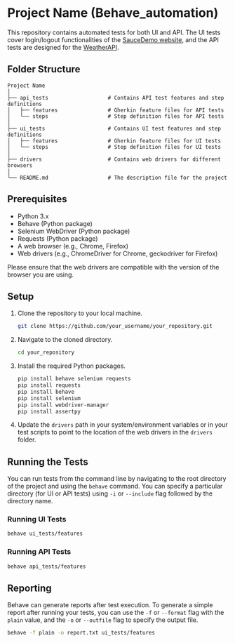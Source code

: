 # Project Name (Behave_automation)

This repository contains automated tests for both UI and API. The UI tests cover login/logout functionalities of the [SauceDemo website](https://www.saucedemo.com/), and the API tests are designed for the [WeatherAPI](https://www.weatherapi.com/).

## Folder Structure

```
Project Name
│
├── api_tests                   # Contains API test features and step definitions
│   ├── features                # Gherkin feature files for API tests
│   └── steps                   # Step definition files for API tests
│
├── ui_tests                    # Contains UI test features and step definitions
│   ├── features                # Gherkin feature files for UI tests
│   └── steps                   # Step definition files for UI tests
│
├── drivers                     # Contains web drivers for different browsers
│
└── README.md                   # The description file for the project
```

## Prerequisites

- Python 3.x
- Behave (Python package)
- Selenium WebDriver (Python package)
- Requests (Python package)
- A web browser (e.g., Chrome, Firefox)
- Web drivers (e.g., ChromeDriver for Chrome, geckodriver for Firefox)

Please ensure that the web drivers are compatible with the version of the browser you are using.

## Setup

1. Clone the repository to your local machine.

   ```bash
   git clone https://github.com/your_username/your_repository.git
   ```

2. Navigate to the cloned directory.

   ```bash
   cd your_repository
   ```

3. Install the required Python packages.


   ```bash
   pip install behave selenium requests
   pip install requests
   pip install behave
   pip install selenium
   pip install webdriver-manager
   pip install assertpy
   ```



4. Update the `drivers` path in your system/environment variables or in your test scripts to point to the location of the web drivers in the `drivers` folder.

## Running the Tests

You can run tests from the command line by navigating to the root directory of the project and using the `behave` command. You can specify a particular directory (for UI or API tests) using `-i` or `--include` flag followed by the directory name.

### Running UI Tests

```bash
behave ui_tests/features
```

### Running API Tests

```bash
behave api_tests/features
```

## Reporting

Behave can generate reports after test execution. To generate a simple report after running your tests, you can use the `-f` or `--format` flag with the `plain` value, and the `-o` or `--outfile` flag to specify the output file.

```bash
behave -f plain -o report.txt ui_tests/features
```
